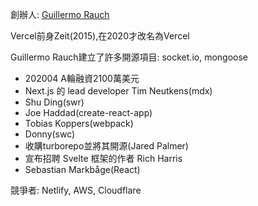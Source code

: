 創辦人: [Guillermo Rauch](https://rauchg.com/)

Vercel前身Zeit(2015),在2020才改名為Vercel

Guillermo Rauch建立了許多開源項目: socket.io, mongoose

* 202004 A輪融資2100萬美元
* Next.js 的 lead developer Tim Neutkens(mdx)
* Shu Ding(swr)
* Joe Haddad(create-react-app)
* Tobias Koppers(webpack)
* Donny(swc)
* 收購turborepo並將其開源(Jared Palmer)
* 宣布招聘 Svelte 框架的作者 Rich Harris
* Sebastian Markbåge(React)


競爭者: Netlify, AWS, Cloudflare